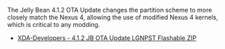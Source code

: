 The Jelly Bean 4.1.2 OTA Update changes the partition scheme to more closely match the Nexus 4, allowing the use of modified Nexus 4 kernels, which is critical to any modding.

* [XDA-Developers - 4.1.2 JB OTA Update LGNPST Flashable ZIP](http://forum.xda-developers.com/showthread.php?t=2219953)